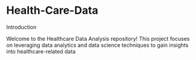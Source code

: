 # Health-Care-Data
Introduction



Welcome to the Healthcare Data Analysis repository! This project focuses on leveraging data analytics and data science techniques to gain insights into healthcare-related data
